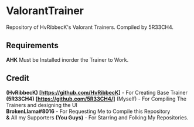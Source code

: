 # ValorantTrainer
Repository of HvRibbecK's Valorant Trainers. Compiled by 5R33CH4.

## Requirements
**AHK** Must be Installed inorder the Trainer to Work.

## Credit
**(HvRibbecK) [https://github.com/HvRibbecK]** - For Creating Base Trainer <br>
**(5R33CH4) [https://github.com/5R33CH4/]** (Myself) - For Compiling The Trainers and designing the UI <br>
**BrokenLlama#8016** - For Requesting Me to Compile this Repository <br>
**&** All my Supporters **(You Guys)** - For Starring and Folking My Repositories.
